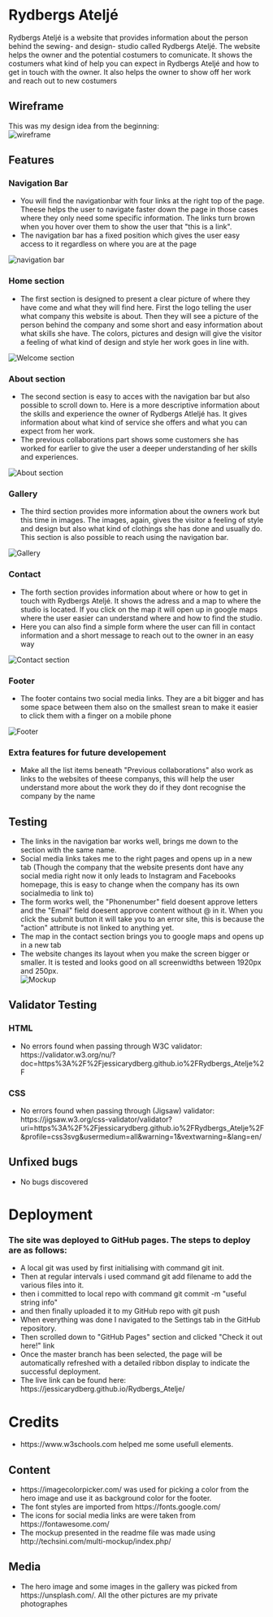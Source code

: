 
# Rydbergs Ateljé
Rydbergs Ateljé is a website that provides information about the person behind the sewing- and design- studio called Rydbergs Ateljé. The website helps the owner and the potential costumers to comunicate. It shows the costumers what kind of help you can expect in Rydbergs Ateljé and how to get in touch with the owner. It also helps the owner to show off her work and reach out to new costumers

## Wireframe
This was my design idea from the beginning:
<br>
<img src="assets/images/screenshot-wireframe.jpg" alt="wireframe">

## Features

### Navigation Bar
<ul>
    <li>You will find the navigationbar with four links at the right top of the page. Theese helps the user to navigate faster down the page in those cases where they only need some specific information. The links turn brown when you hover over them to show the user that "this is a link".</li>
    <li>The navigation bar has a fixed position which gives the user easy access to it regardless on where you are at the page</li>
</ul>
<img src="assets/images/screenshot-navigation-bar.jpg" alt="navigation bar">

### Home section
<ul>
    <li>The first section is designed to present a clear picture of where they have come and what they will find here. First the logo telling the user what company this website is about. Then they will see a picture of the person behind the company and some short and easy information about what skills she have. The colors, pictures and design will give the visitor a feeling of what kind of design and style her work goes in line with.</li>
</ul>
<img src="assets/images/screenshot-hero-image.jpg" alt="Welcome section">

### About section
<ul>
    <li>The second section is easy to acces with the navigation bar but also possible to scroll down to. Here is a more descriptive information about the skills and experience the owner of Rydbergs Atleljé has. It gives information about what kind of service she offers and what you can expect from her work.</li>
    <li>The previous collaborations part shows some customers she has worked for earlier to give the user a deeper understanding of her skills and experiences.</li>
</ul>
<img src="assets/images/screenshot-about.png" alt="About section">

### Gallery
<ul>
    <li>The third section provides more information about the owners work but this time in images. The images, again, gives the visitor a feeling of style and design but also what kind of clothings she has done and usually do.
This section is also possible to reach using the navigation bar.</li>
</ul>
<img src="assets/images/screenshot-gallery.png" alt="Gallery">

### Contact
<ul>
    <li>The forth section provides information about where or how to get in touch with Rydbergs Ateljé. It shows the adress and a map to where the studio is located. If you click on the map it will open up in google maps where the user easier can understand where and how to find the studio.</li>
    <li>Here you can also find a simple form where the user can fill in contact information and a short message to reach out to the owner in an easy way</li>
</ul>
<img src="assets/images/screenshot-contact.jpg" alt="Contact section">

### Footer
<ul>
    <li>The footer contains two social media links. They are a bit bigger and has some space between them also on the smallest srean to make it easier to click them with a finger on a mobile phone</li>
</ul>
<img src="assets/images/screenshot-footer.jpg" alt="Footer">

### Extra features for future developement
<ul>
    <li>Make all the list items beneath "Previous collaborations" also work as links to the websites of theese companys, this will help the user understand more about the work they do if they dont recognise the company by the name</li>
</ul>

## Testing
<ul>
    <li>The links in the navigation bar works well, brings me down to the section with the same name.</li>
    <li>Social media links takes me to the right pages and opens up in a new tab (Though the company that the website presents dont have any social media right now it only leads to Instagram and Facebooks homepage, this is easy to change when the company has its own socialmedia to link to)</li>
    <li>The form works well, the "Phonenumber" field doesent approve letters and the "Email" field doesent approve content without @ in it. When you click the submit button it will take you to an error site, this is because the "action" attribute is not linked to anything yet.</li>
    <li>The map in the contact section brings you to google maps and opens up in a new tab</li>
    <li>The website changes its layout when you make the screen bigger or smaller. It is tested and looks good on all screenwidths between 1920px and 250px.</li>
    <img src="assets/images/screenshot-mockup.jpg" alt="Mockup">
</ul>

## Validator Testing
### HTML
<ul>
    <li>No errors found when passing through W3C validator: https://validator.w3.org/nu/?doc=https%3A%2F%2Fjessicarydberg.github.io%2FRydbergs_Atelje%2F</li>
</ul>

### CSS
<ul>
    <li>No errors found when passing through (Jigsaw) validator: https://jigsaw.w3.org/css-validator/validator?uri=https%3A%2F%2Fjessicarydberg.github.io%2FRydbergs_Atelje%2F&profile=css3svg&usermedium=all&warning=1&vextwarning=&lang=en/</li>    
</ul>

## Unfixed bugs
<ul>
    <li>No bugs discovered</li>
</ul>

# Deployment

### The site was deployed to GitHub pages. The steps to deploy are as follows:
<ul>
    <li>A local git was used by first initialising with command git init.</li>
    <li>Then at regular intervals i used command git add filename to add the various files into it.</li>
    <li>then i committed to local repo with command git commit -m "useful string info"</li>
    <li>and then finally uploaded it to my GitHub repo with git push</li>
    <li>When everything was done I navigated to the Settings tab in the GitHub repository.</li>
    <li>Then scrolled down to "GitHub Pages" section and clicked "Check it out here!" link</li>
    <li>Once the master branch has been selected, the page will be automatically refreshed with a detailed ribbon display to indicate the successful deployment.</li>
    <li>The live link can be found here: https://jessicarydberg.github.io/Rydbergs_Atelje/</li>
</ul>

# Credits
<ul>
<li>https://www.w3schools.com helped me some usefull elements.</li>
</ul>

## Content
<ul>
    <li>https://imagecolorpicker.com/ was used for picking a color from the hero image and use it as background color for the footer.</li>
    <li>The font styles are imported from https://fonts.google.com/</li>
    <li>The icons for social media links are were taken from https://fontawesome.com/</a></li>
    <li>The mockup presented in the readme file was made using http://techsini.com/multi-mockup/index.php/</li>
</ul>

## Media
<ul>
    <li>The hero image and some images in the gallery was picked from https://unsplash.com/. All the other pictures are my private photographes</li>
</ul>